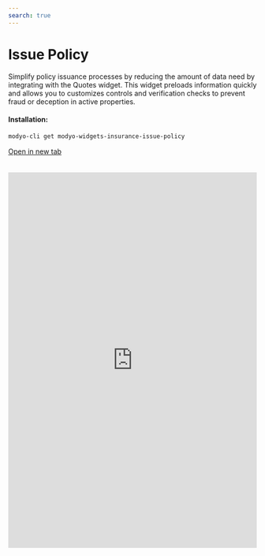 ```yaml
---
search: true
---
```


# Issue Policy

Simplify policy issuance processes by reducing the amount of data need by integrating with the Quotes widget. This widget preloads information quickly and allows you to customizes controls and verification checks to prevent fraud or deception in active properties.

#### Installation:

```bash
modyo-cli get modyo-widgets-insurance-issue-policy
```

[Open in new tab](https://widgets.modyo.com/insurance/broker/issue-policy)

<iframe id="widgetFrame" src="https://widgets.modyo.com/insurance/broker/issue-policy" width="100%" frameBorder="0"  style="min-height:762px;overflow:auto;margin-top:20px;"/>

| Feature        | Description                                                                                                                                                                                                  |
| -------------- | ------------------------------------------------------------------------------------------------------------------------------------------------------------------------------------------------------------ |
| Save           | Brokers don't always have all the data at hand, this option helps generate draft policies without losing the current policy issuance process.                                                      |
| Effective Date | Your broker can filter directly by Effective Date and Property type. This saves time by integrating this section with the information collected in the Quote widget. |
| Summary        | This section presents a summary of the quote before generating it to validate coverage, deductibles, and offers the option of changing the premium percentage selected for the quote.                               |
